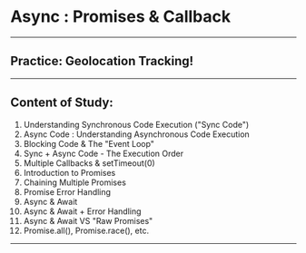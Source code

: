 # Async : Promises & Callback
---
## Practice: Geolocation Tracking!
---
## Content of Study:
1. Understanding Synchronous Code Execution ("Sync Code")
2. Async Code : Understanding Asynchronous Code Execution
3. Blocking Code & The "Event Loop"
4. Sync + Async Code - The Execution Order
5. Multiple Callbacks & setTimeout(0)
6. Introduction to Promises
7. Chaining Multiple Promises
8. Promise Error Handling
9. Async & Await
10. Async & Await + Error Handling
11. Async & Await VS "Raw Promises"
12. Promise.all(), Promise.race(), etc.
---
